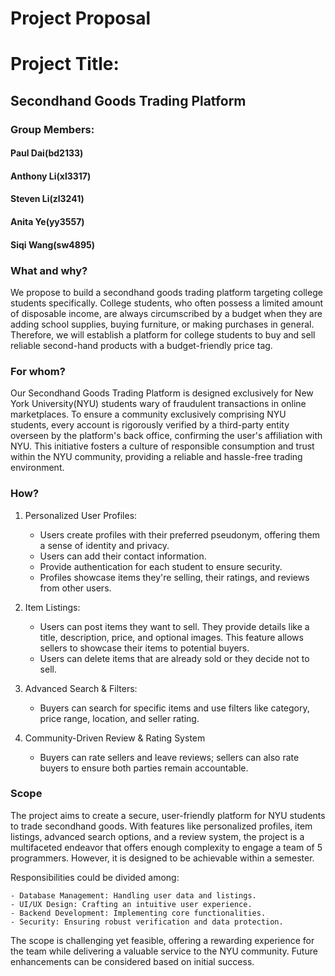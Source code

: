 # Project Proposal

# Project Title:
## Secondhand Goods Trading Platform

### Group Members: 
#### Paul Dai(bd2133)
#### Anthony Li(xl3317) 
#### Steven Li(zl3241)
#### Anita Ye(yy3557)
#### Siqi Wang(sw4895)

### What and why?

We propose to build a secondhand goods trading platform targeting college students specifically. College students, who often possess a limited amount of disposable income, are always circumscribed by a budget when they are adding school supplies, buying furniture, or making purchases in general. Therefore, we will establish a platform for college students to buy and sell reliable second-hand products with a budget-friendly price tag.

### For whom?

Our Secondhand Goods Trading Platform is designed exclusively for New York University(NYU) students wary of fraudulent transactions in online marketplaces. To ensure a community exclusively comprising NYU students, every account is rigorously verified by a third-party entity overseen by the platform's back office, confirming the user's affiliation with NYU. This initiative fosters a culture of responsible consumption and trust within the NYU community, providing a reliable and hassle-free trading environment.

### How?

1. Personalized User Profiles:
    - Users create profiles with their preferred pseudonym, offering them a sense of identity and privacy.
    - Users can add their contact information. 
    - Provide authentication for each student to ensure security.
    - Profiles showcase items they're selling, their ratings, and reviews from other users.

2. Item Listings:
    - Users can post items they want to sell. They provide details like a title, description, price, and optional images. This feature allows sellers to showcase their items to potential buyers.
    - Users can delete items that are already sold or they decide not to sell.

3. Advanced Search & Filters:
    - Buyers can search for specific items and use filters like category, price range, location, and seller rating.

4. Community-Driven Review & Rating System
    - Buyers can rate sellers and leave reviews; sellers can also rate buyers to ensure both parties remain accountable. 


### Scope

The project aims to create a secure, user-friendly platform for NYU students to trade secondhand goods. With features like personalized profiles, item listings, advanced search options, and a review system, the project is a multifaceted endeavor that offers enough complexity to engage a team of 5 programmers. However, it is designed to be achievable within a semester.

Responsibilities could be divided among:

    - Database Management: Handling user data and listings.
    - UI/UX Design: Crafting an intuitive user experience.
    - Backend Development: Implementing core functionalities.
    - Security: Ensuring robust verification and data protection.

The scope is challenging yet feasible, offering a rewarding experience for the team while delivering a valuable service to the NYU community. Future enhancements can be considered based on initial success.
